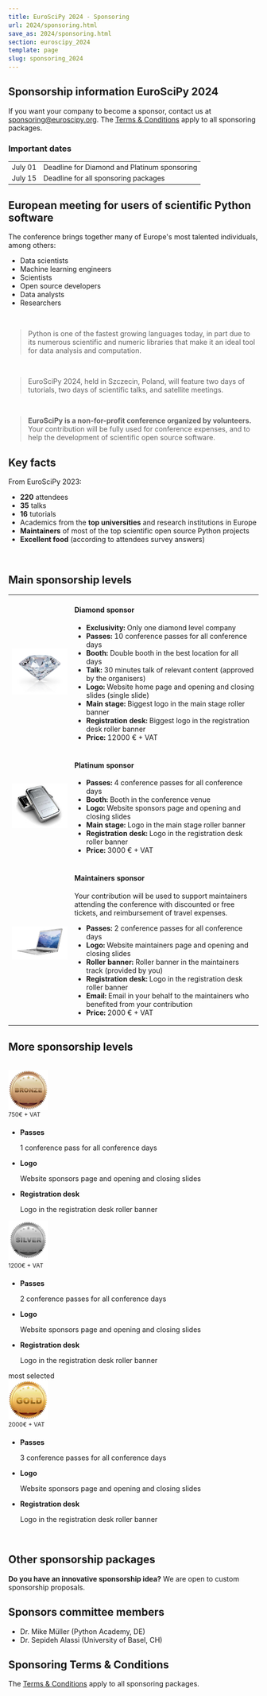 ```yaml
---
title: EuroSciPy 2024 - Sponsoring
url: 2024/sponsoring.html
save_as: 2024/sponsoring.html
section: euroscipy_2024
template: page
slug: sponsoring_2024
---
```


## Sponsorship information EuroSciPy 2024

If you want your company to become a sponsor, contact us at
<a href=mailto:sponsoring@euroscipy.org>sponsoring@euroscipy.org</a>.
The [Terms & Conditions](sponsoring-terms.html) apply to all sponsoring
packages.

### Important dates

|         |                                                                                   |
|---------|-----------------------------------------------------------------------------------|
| July 01 | Deadline for Diamond and Platinum sponsoring                                      |
| July 15 | Deadline for all sponsoring packages                                              |

## European meeting for users of scientific Python software

The conference brings together many of Europe's most talented individuals, among others:

- Data scientists
- Machine learning engineers
- Scientists
- Open source developers
- Data analysts
- Researchers

</br>

> Python is one of the fastest growing languages today, in part due to its numerous scientific
> and numeric libraries that make it an ideal tool for data analysis and computation.

</br>

> EuroSciPy 2024, held in Szczecin, Poland, will feature two days of tutorials,
> two days of scientific talks, and satellite meetings.

</br>

> **EuroSciPy is a non-for-profit conference organized by volunteers.** Your contribution will be
> fully used for conference expenses, and to help the development of scientific open source software.

## Key facts

From EuroSciPy 2023:

- **220** attendees
- **35** talks
- **16** tutorials
- Academics from the **top universities** and research institutions in Europe
- **Maintainers** of most of the top scientific open source Python projects
- **Excellent food** (according to attendees survey answers)

</br>

## Main sponsorship levels

<table style="table-layout:fixed">
    <tr>
        <td style="width: 25%;">
            <img src="../../static/2024/sponsors/levels/diamond.jpg">
        </td>
        <td style="width: 75%;">
            <h4>Diamond sponsor</h4>
            <ul style="text-align: left">
                <li><b>Exclusivity:</b> Only one diamond level company</li>
                <li><b>Passes:</b> 10 conference passes for all conference days</li>
                <li><b>Booth:</b> Double booth in the best location for all days</li>
                <li><b>Talk:</b> 30 minutes talk of relevant content (approved by the organisers)</li>
                <li><b>Logo:</b> Website home page and opening and closing slides (single slide)</li>
                <li><b>Main stage:</b> Biggest logo in the main stage roller banner</li>
                <li><b>Registration desk:</b> Biggest logo in the registration desk roller banner</li>
                <li><b>Price:</b> 12000 € + VAT</li>
            </ul>
        </td>
    </tr>
    <tr style="background: none;">
        <td style="width: 25%;">
            <img src="../../static/2024/sponsors/levels/platinum.jpg">
        </td>
        <td style="width: 75%;">
            <h4>Platinum sponsor</h4>
            <ul style="text-align: left">
                <li><b>Passes:</b> 4 conference passes for all conference days</li>
                <li><b>Booth:</b> Booth in the conference venue</li>
                <li><b>Logo:</b> Website sponsors page and opening and closing slides</li>
                <li><b>Main stage:</b> Logo in the main stage roller banner</li>
                <li><b>Registration desk:</b> Logo in the registration desk roller banner</li>
                <li><b>Price:</b> 3000 € + VAT</li>
            </ul>
        </td>
    </tr>
    <tr>
        <td style="width: 25%;">
            <img src="../../static/2024/sponsors/levels/maintainers.jpg">
        </td>
        <td style="width: 75%;">
            <h4>Maintainers sponsor</h4>
            <p>
                Your contribution will be used to support maintainers attending the conference with
                discounted or free tickets, and reimbursement of travel expenses.
            </p>
            <ul style="text-align: left">
                <li><b>Passes:</b> 2 conference passes for all conference days</li>
                <li><b>Logo:</b> Website maintainers page and opening and closing slides</li>
                <li><b>Roller banner:</b> Roller banner in the maintainers track (provided by you)</li>
                <li><b>Registration desk:</b> Logo in the registration desk roller banner</li>
                <li><b>Email:</b> Email in your behalf to the maintainers who benefited from your contribution</li>
                <li><b>Price:</b> 2000 € + VAT</li>
            </ul>
        </td>
    </tr>
</table>

## More sponsorship levels

<div class="row">
    <div class="tg-packages">
        <!-- BRONZE SPONSORSHIP LEVEL -->
        <div class="tg-package">
            <div class="tg-packagehead">
                </br>
                <img src="../../static/2024/sponsors/levels/bronze.jpg" style="width: 80px;"/>
            </div>
            <span class="tg-price">
                <sup>750€ + VAT</sup>
            </span>
            <ul class="tg-packageinfo">
                <li>
                    <span><b>Passes</b></span>
                    <p>1 conference pass for all conference days</p>
                </li>
                <li>
                    <span><b>Logo</b></span>
                    <p>Website sponsors page and opening and closing slides</p>
                </li>
                <li>
                    <span><b>Registration desk</b></span>
                    <p>Logo in the registration desk roller banner</p>
                </li>
            </ul>
            <!--<a class="tg-btn" href="#">Select Plan</a>-->
        </div>
        <!-- SILVER SPONSORSHIP LEVEL -->
        <div class="tg-package">
            <div class="tg-packagehead">
                <img src="../../static/2024/sponsors/levels/silver.jpg" style="width: 80px;"/>
            </div>
            <span class="tg-price">
                <sup>1200€ + VAT</sup>
            </span>
            <ul class="tg-packageinfo">
                <li>
                    <span><b>Passes</b></span>
                    <p>2 conference passes for all conference days</p>
                </li>
                <li>
                    <span><b>Logo</b></span>
                    <p>Website sponsors page and opening and closing slides</p>
                </li>
                <li>
                    <span><b>Registration desk</b></span>
                    <p>Logo in the registration desk roller banner</p>
                </li>
            </ul>
        </div>
            <!-- GOLD SPONSORSHIP LEVEL -->
            <div class="tg-package">
                <div class="tg-packagehead">
                    <span class="tg-badge">most selected</span>
                    </br>
                    <img src="../../static/2024/sponsors/levels/gold.jpg" style="width: 80px;"/>
                </div>
                <span class="tg-price">
                    <sup>2000€ + VAT</sup>
                </span>
                <ul class="tg-packageinfo">
                    <li>
                        <span><b>Passes</b></span>
                        <p>3 conference passes for all conference days</p>
                    </li>
                    <li>
                        <span><b>Logo</b></span>
                        <p>Website sponsors page and opening and closing slides</p>
                    </li>
                    <li>
                        <span><b>Registration desk</b></span>
                        <p>Logo in the registration desk roller banner</p>
                    </li>
                </ul>
            </div>
        </div>
    </div>

</br>

## Other sponsorship packages

**Do you have an innovative sponsorship idea?** We are open to custom sponsorship proposals.

## Sponsors committee members

- Dr. Mike Müller (Python Academy, DE)
- Dr. Sepideh Alassi (University of Basel, CH)

## Sponsoring Terms & Conditions

The [Terms & Conditions](sponsoring-terms.html) apply to all sponsoring
packages.
